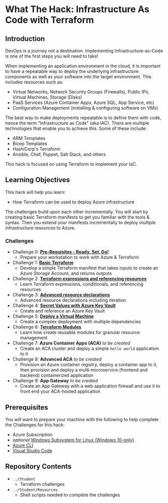 # What The Hack: Infrastructure As Code with Terraform

## Introduction

DevOps is a journey not a destination. Implementing Infrastructure-as-Code is one of the first steps you will need to take!

When implementing an application environment in the cloud, it is important to have a repeatable way to deploy the underlying infrastructure components as well as your software into the target environment.  This includes resources such as:
- Virtual Networks, Network Security Groups (Firewalls), Public IPs, Virtual Machines, Storage (Disks)
- PaaS Services (Azure Container Apps, Azure SQL, App Service, etc)
- Configuration Management (installing & configuring software on VMs)

The best way to make deployments repeatable is to define them with code, hence the term "Infrastructure as Code" (aka IAC).  There are multiple technologies that enable you to achieve this. Some of these include:
- ARM Templates
- Bicep Templates
- HashiCorp's Terraform
- Ansible, Chef, Puppet, Salt Stack, and others

This hack is focused on using Terraform to implement your IaC.

## Learning Objectives

This hack will help you learn:
- How Terraform can be used to deploy Azure infrastructure

The challenges build upon each other incrementally. You will start by creating basic Terraform manifests to get you familiar with the tools & syntax.  Then you extend your manifests incrementally to deploy multiple infrastructure resources to Azure.

### Challenges

- Challenge 0: **[Pre-Requisites - Ready, Set, Go!](./Student/Terraform-Challenge-00.md)**
   - Prepare your workstation to work with Azure & Terraform
- Challenge 1: **[Basic Terraform](./Student/Terraform-Challenge-01.md)**
   - Develop a simple Terraform manifest that takes inputs to create an Azure Storage Account, and returns outputs
- Challenge 2: **[Terraform expressions and referencing resources](./Student/Terraform-Challenge-02.md)**
   - Learn Terraform expressions, conditionals, and referencing resources
- Challenge 3: **[Advanced resource declarations](./Student/Terraform-Challenge-03.md)**
   - Advanced resource declarations including iteration
- Challenge 4: **[Secret Values with Azure Key Vault](./Student/Terraform-Challenge-04.md)**
   - Create and reference an Azure Key Vault
- Challenge 5: **[Deploy a Virtual Machine](./Student/Terraform-Challenge-05.md)**
   - Create a complex deployment with multiple dependencies
- Challenge 6: **[Terraform Modules](./Student/Terraform-Challenge-06.md)**  
   - Learn how create reusable modules for granular resource management
 - Challenge 7: **Azure Container Apps (ACA)**  _to be created_
 	- Create an ACA cluster and deploy a simple `hello world` application to it
 - Challenge 8: **Advanced ACA**  _to be created_
   - Provision an Azure container registry, deploy a container app to it, then provision and deploy a multi-microservice (frontend and backend) containerized application
- Challenge 9: **App Gateway** _to be created_
	- Create an App Gateway with a web application firewall and use it to front end your ACA-hosted application



## Prerequisites

You will want to prepare your machine with the following to help complete the Challenges for this hack:

* Azure Subscription
* _optional_ [Windows Subsystem for Linux (Windows 10-only)](https://docs.microsoft.com/en-us/windows/wsl/install-win10)
* [Azure CLI](https://docs.microsoft.com/en-us/cli/azure/install-azure-cli)
* [Visual Studio Code](https://code.visualstudio.com/)


## Repository Contents 
- `../Student`
  - Terraform challenges
- `../Student/Resources`
  - Shell scripts needed to complete the challenges

